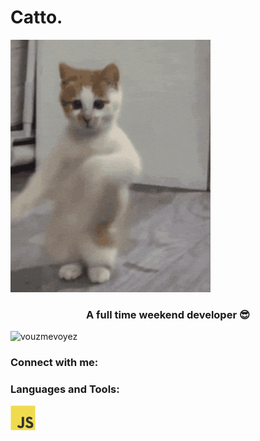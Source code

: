 # Catto.

![](https://github.com/vouzmevoyez/vouzmevoyez/blob/main/IMG_3130.gif)

<h3 align="center">A full time weekend developer 😎</h3>

<p align="left"> <img src="https://komarev.com/ghpvc/?username=vouzmevoyez&label=Cool%20people&color=0e75b6&style=flat" alt="vouzmevoyez" /> </p>

<h3 align="left">Connect with me:</h3>
<p align="left">
</p>

<h3 align="left">Languages and Tools:</h3>
<p align="left"> <a href="https://developer.mozilla.org/en-US/docs/Web/JavaScript" target="_blank" rel="noreferrer"> <img src="https://raw.githubusercontent.com/devicons/devicon/master/icons/javascript/javascript-original.svg" alt="javascript" width="40" height="40"/> </a> </p>

